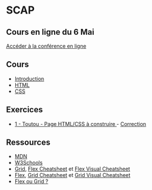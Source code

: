 # SCAP

## Cours en ligne du 6 Mai
[Accéder à la conférence en ligne ](https://meet.jit.si/moderated/f991d7763abd6ab66202654177cb5a592eadd8500405b090367dd7825bcb6a91)

## Cours
- [Introduction](https://github.com/hohll/SCAP/blob/main/Introduction/HTML%205%20_%20CSS%203%20_%20JS%20-%20Introduction.pdf)
- [HTML](https://github.com/hohll/SCAP/blob/main/HTML/HTML%20les%20derni%C3%A8res%20nouveaut%C3%A9s.pdf)
- [CSS](https://github.com/hohll/SCAP/blob/main/CSS/CSS%203%20rappels%20et%20nouveaut%C3%A9s.pdf)

## Exercices
- [ 1 - Toutou - Page HTML/CSS à construire ](https://github.com/hohll/SCAP/tree/main/Exercices/toutou) - [ Correction ](https://github.com/hohll/SCAP/blob/main/Exercices/toutou/toutou-corrige.zip)

## Ressources
- [MDN](https://developer.mozilla.org/fr/)
- [W3Schools](https://www.w3schools.com/)
- [Grid](https://www.joshwcomeau.com/css/interactive-guide-to-grid/), [Flex Cheatsheet](https://yoksel.github.io/flex-cheatsheet/) et [Flex Visual Cheatsheet](https://flexbox.malven.co/)  
- [Flex](https://www.joshwcomeau.com/css/interactive-guide-to-flexbox/), [Grid Cheatsheet](https://alialaa.github.io/css-grid-cheat-sheet/) et [Grid Visual Cheatsheet](https://grid.malven.co/)
- [Flex ou Grid ?](https://css-irl.info/to-grid-or-to-flex/)
